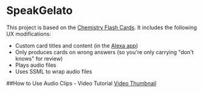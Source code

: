 # SpeakGelato
This project is based on the <a href="https://github.com/amzn/alexa-skills-kit-js/tree/master/samples/ChemistryFlashCards" target="_new">Chemistry Flash Cards</a>. It includes the following UX modifications: 
- Custom card titles and content (in the <a href="http://alexa.amazon.com" target="_new">Alexa app</a>)
- Only produces cards on wrong answers (so you're only carrying "don't knows" for review)
- Plays audio files
- Uses SSML to wrap audio files

##How to Use Audio Clips - Video Tutorial
<a href="https://vimeo.com/175782366">Video Thumbnail</a>
